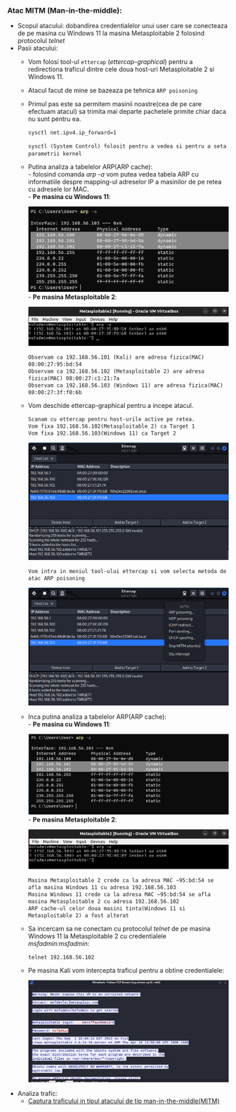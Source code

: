 ### Atac MITM (Man-in-the-middle):
  <!-- - [Despre MITM](https://github.com/Dani780-C/Cyber-security/blob/main/learn/mitm.md) -->
  - Scopul atacului: dobandirea credentialelor unui user care se conecteaza de pe masina cu Windows 11 la masina Metasploitable 2 folosind protocolul *telnet*
  - Pasii atacului:
    - Vom folosi tool-ul `ettercap` <!-- (https://github.com/Dani780-C/Cyber-security/blob/main/tools/ettercap.md)-->(*ettercap-graphical*) pentru a redirectiona traficul dintre cele doua host-uri Metasploitable 2 si Windows 11.
    - Atacul facut de mine se bazeaza pe tehnica `ARP poisoning` <!-- (https://github.com/Dani780-C/Cyber-security/blob/main/learn/arp_poisoning.md). -->
    - Primul pas este sa permitem masinii noastre(cea de pe care efectuam atacul) sa trimita mai departe pachetele primite chiar daca nu sunt pentru ea.
          
          sysctl net.ipv4.ip_forward=1
          
         ```sysctl (System Control) folosit pentru a vedea si pentru a seta parametrii kernel```
          
    - Putina analiza a tabelelor ARP(ARP cache):  
          - folosind comanda *arp -a* vom putea vedea tabela ARP cu informatiile despre mapping-ul adreselor IP a masinilor de pe retea cu adresele lor MAC.  
          - **Pe masina cu Windows 11**:  
            
         ![My Image](https://github.com/Dani780-C/Cyber-security/blob/main/attacks/imgs/arp_cache_win11.png)  
          - **Pe masina Metasploitable 2**:  
           
         ![My Image](https://github.com/Dani780-C/Cyber-security/blob/main/attacks/imgs/arp_cache_meta2.png)  
          
          Observam ca 192.168.56.101 (Kali) are adresa fizica(MAC) 08:00:27:95:bd:54  
          Observam ca 192.168.56.102 (Metasploitable 2) are adresa fizica(MAC) 08:00:27:c1:21:7a 
          Observam ca 192.168.56.103 (Windows 11) are adresa fizica(MAC) 08:00:27:3f:f0:6b
      
    - Vom deschide ettercap-graphical pentru a incepe atacul. 
    
          Scanam cu ettercap pentru host-urile active pe retea.  
          Vom fixa 192.168.56.102(Metasploitable 2) ca Target 1  
          Vom fixa 192.168.56.103(Windows 11) ca Target 2  
            
         ![My Image](https://github.com/Dani780-C/Cyber-security/blob/main/attacks/imgs/add-targets-ettercap.png)  
         
          Vom intra in meniul tool-ului ettercap si vom selecta metoda de atac ARP poisoning  
            
         ![My Image](https://github.com/Dani780-C/Cyber-security/blob/main/attacks/imgs/start_arp_poisoning.png)  
    - Inca putina analiza a tabelelor ARP(ARP cache):  
          - **Pe masina cu Windows 11**:  
            
         ![My Image](https://github.com/Dani780-C/Cyber-security/blob/main/attacks/imgs/arp_cache_win11_poisoned.png)  
          - **Pe masina Metasploitable 2**:  
           
         ![My Image](https://github.com/Dani780-C/Cyber-security/blob/main/attacks/imgs/arp_cache_meta2_poisoned.png)  
            
          Masina Metasploitable 2 crede ca la adresa MAC ~95:bd:54 se afla masina Windows 11 cu adresa 192.168.56.103  
          Masina Windows 11 crede ca la adresa MAC ~95:bd:54 se afla masina Metasploitable 2 cu adresa 192.168.56.102  
          ARP cache-ul celor doua masini tinta(Windows 11 si Metasploitable 2) a fost alterat  
      
    - Sa incercam sa ne conectam cu protocolul *telnet* de pe masina Windows 11 la Metasploitable 2 cu credentialele *msfadmin:msfadmin*:
          
          telnet 192.168.56.102
          
    - Pe masina Kali vom intercepta traficul pentru a obtine credentialele:  
        
      ![My Image](https://github.com/Dani780-C/Cyber-security/blob/main/attacks/imgs/mitm_get_credentials.png)
  - Analiza trafic:
     - [Captura traficului in tipul atacului de tip man-in-the-middle(MITM)](https://github.com/Dani780-C/Cyber-security/blob/main/captures/mitm_attack_traffic.pcapng)  
